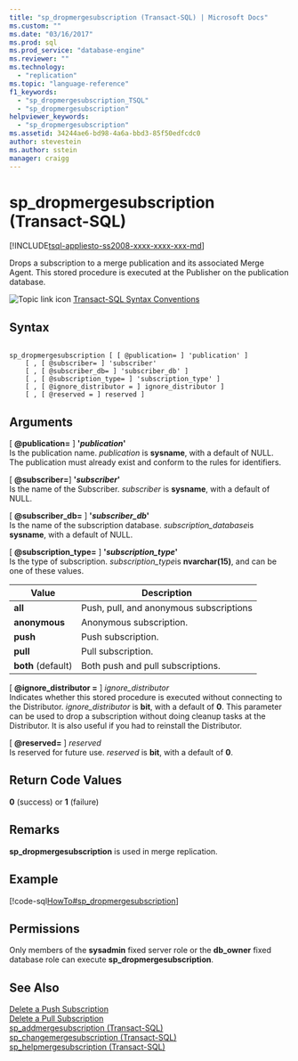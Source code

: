 ```yaml
---
title: "sp_dropmergesubscription (Transact-SQL) | Microsoft Docs"
ms.custom: ""
ms.date: "03/16/2017"
ms.prod: sql
ms.prod_service: "database-engine"
ms.reviewer: ""
ms.technology: 
  - "replication"
ms.topic: "language-reference"
f1_keywords: 
  - "sp_dropmergesubscription_TSQL"
  - "sp_dropmergesubscription"
helpviewer_keywords: 
  - "sp_dropmergesubscription"
ms.assetid: 34244ae6-bd98-4a6a-bbd3-85f50edfcdc0
author: stevestein
ms.author: sstein
manager: craigg
---
```

# sp_dropmergesubscription (Transact-SQL)
[!INCLUDE[tsql-appliesto-ss2008-xxxx-xxxx-xxx-md](../../includes/tsql-appliesto-ss2008-xxxx-xxxx-xxx-md.md)]

  Drops a subscription to a merge publication and its associated Merge Agent. This stored procedure is executed at the Publisher on the publication database.  
  
 ![Topic link icon](../../database-engine/configure-windows/media/topic-link.gif "Topic link icon") [Transact-SQL Syntax Conventions](../../t-sql/language-elements/transact-sql-syntax-conventions-transact-sql.md)  
  
## Syntax  
  
```  
  
sp_dropmergesubscription [ [ @publication= ] 'publication' ]   
    [ , [ @subscriber= ] 'subscriber'    
    [ , [ @subscriber_db= ] 'subscriber_db' ]   
    [ , [ @subscription_type= ] 'subscription_type' ]   
    [ , [ @ignore_distributor = ] ignore_distributor ]   
    [ , [ @reserved = ] reserved ]  
```  
  
## Arguments  
 [ **@publication=** ] **'***publication***'**  
 Is the publication name. *publication* is **sysname**, with a default of NULL. The publication must already exist and conform to the rules for identifiers.  
  
 [ **@subscriber=**] **'***subscriber***'**  
 Is the name of the Subscriber. *subscriber* is **sysname**, with a default of NULL.  
  
 [ **@subscriber_db=** ] **'***subscriber_db***'**  
 Is the name of the subscription database. *subscription_database*is **sysname**, with a default of NULL.  
  
 [ **@subscription_type=** ] **'***subscription_type***'**  
 Is the type of subscription. *subscription_type*is **nvarchar(15)**, and can be one of these values.  
  
|Value|Description|  
|-----------|-----------------|  
|**all**|Push, pull, and anonymous subscriptions|  
|**anonymous**|Anonymous subscription.|  
|**push**|Push subscription.|  
|**pull**|Pull subscription.|  
|**both** (default)|Both push and pull subscriptions.|  
  
 [ **@ignore_distributor =** ] *ignore_distributor*  
 Indicates whether this stored procedure is executed without connecting to the Distributor. *ignore_distributor* is **bit**, with a default of **0**. This parameter can be used to drop a subscription without doing cleanup tasks at the Distributor. It is also useful if you had to reinstall the Distributor.  
  
 [ **@reserved=** ] *reserved*  
 Is reserved for future use. *reserved* is **bit**, with a default of **0**.  
  
## Return Code Values  
 **0** (success) or **1** (failure)  
  
## Remarks  
 **sp_dropmergesubscription** is used in merge replication.  
  
## Example  
 [!code-sql[HowTo#sp_dropmergesubscription](../../relational-databases/replication/codesnippet/tsql/sp-dropmergesubscription_1.sql)]  
  
## Permissions  
 Only members of the **sysadmin** fixed server role or the **db_owner** fixed database role can execute **sp_dropmergesubscription**.  
  
## See Also  
 [Delete a Push Subscription](../../relational-databases/replication/delete-a-push-subscription.md)   
 [Delete a Pull Subscription](../../relational-databases/replication/delete-a-pull-subscription.md)   
 [sp_addmergesubscription &#40;Transact-SQL&#41;](../../relational-databases/system-stored-procedures/sp-addmergesubscription-transact-sql.md)   
 [sp_changemergesubscription &#40;Transact-SQL&#41;](../../relational-databases/system-stored-procedures/sp-changemergesubscription-transact-sql.md)   
 [sp_helpmergesubscription &#40;Transact-SQL&#41;](../../relational-databases/system-stored-procedures/sp-helpmergesubscription-transact-sql.md)  
  
  
